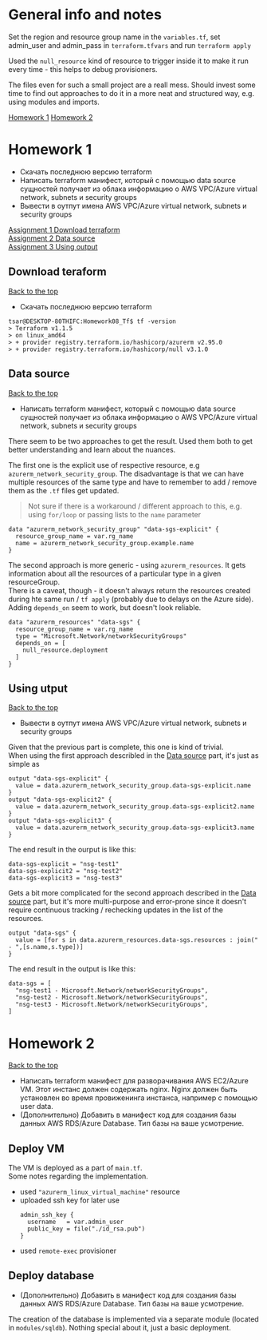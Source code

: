 # General info and notes
Set the region and resource group name in the `variables.tf`, set admin_user and admin_pass in `terraform.tfvars` and run `terraform apply`

Used the `null_resource` kind of resource to trigger inside it to make it run every time - this helps to debug provisioners.  

The files even for such a small project are a reall mess. Should invest some time to find out approaches to do it in a more neat and structured way, e.g. using modules and imports.

[Homework 1](#homework-1)
[Homework 2](#homework-2)


# Homework 1
* Скачать последнюю версию terraform
* Написать terraform манифест, который с помощью data source сущностей получает из облака информацию о AWS VPC/Azure virtual network, subnets и security groups 
* Вывести в оутпут имена AWS VPC/Azure virtual network, subnets и security groups

[Assignment 1 Download terraform](#download-terraform)  
[Assignment 2 Data source](#data-source)  
[Assignment 3 Using output](#using-output)  

## Download teraform
[Back to the top](#homework-1)
* Скачать последнюю версию terraform
```
tsar@DESKTOP-80THIFC:Homework08_Tf$ tf -version
> Terraform v1.1.5
> on linux_amd64
> + provider registry.terraform.io/hashicorp/azurerm v2.95.0
> + provider registry.terraform.io/hashicorp/null v3.1.0
```

## Data source
[Back to the top](#homework-1)
* Написать terraform манифест, который с помощью data source сущностей получает из облака информацию о AWS VPC/Azure virtual network, subnets и security groups 

There seem to be two approaches to get the result. Used them both to get better understanding and learn about the nuances.  

The first one is the explicit use of respective resource, e.g `azurerm_network_security_group`. The disadvantage is that we can have multiple resources of the same type and have to remember to add / remove them as the `.tf` files get updated.  
> Not sure if there is a workaround / different approach to this,
> e.g. using `for/loop` or passing lists to the `name` parameter

```
data "azurerm_network_security_group" "data-sgs-explicit" {
  resource_group_name = var.rg_name
  name = azurerm_network_security_group.example.name
}
```
The second approach is more generic - using `azurerm_resources`. It gets information about all the resources of a particular type in a given resourceGroup.  
There is a caveat, though - it doesn't always return the resources created during hte same run / `tf apply` (probably due to delays on the Azure side).  
Adding `depends_on` seem to work, but doesn't look reliable.
```
data "azurerm_resources" "data-sgs" {
  resource_group_name = var.rg_name
  type = "Microsoft.Network/networkSecurityGroups"
  depends_on = [
    null_resource.deployment
  ]
}
```

## Using utput
[Back to the top](#homework-1)
* Вывести в оутпут имена AWS VPC/Azure virtual network, subnets и security groups

Given that the previous part is complete, this one is kind of trivial.  
When using the first approach describled in the [Data source](#data-source) part, it's just as simple as
```
output "data-sgs-explicit" {
  value = data.azurerm_network_security_group.data-sgs-explicit.name
}
output "data-sgs-explicit2" {
  value = data.azurerm_network_security_group.data-sgs-explicit2.name
}
output "data-sgs-explicit3" {
  value = data.azurerm_network_security_group.data-sgs-explicit3.name
}
```
The end result in the ourput is like this:
```
data-sgs-explicit = "nsg-test1"
data-sgs-explicit2 = "nsg-test2"
data-sgs-explicit3 = "nsg-test3"
```

Gets a bit more complicated for the second approach described in the [Data source](#data-source) part, but it's more multi-purpose and error-prone since it doesn't require continuous tracking / rechecking updates in the list of the resources.  
```
output "data-sgs" {
  value = [for s in data.azurerm_resources.data-sgs.resources : join(" - ",[s.name,s.type])]
}
```
The end result in the output is like this:
```
data-sgs = [
  "nsg-test1 - Microsoft.Network/networkSecurityGroups",
  "nsg-test2 - Microsoft.Network/networkSecurityGroups",
  "nsg-test3 - Microsoft.Network/networkSecurityGroups",
]
```

# Homework 2
[Back to the top](#general-info-and-notes)
* Написать terraform манифест для разворачивания AWS EC2/Azure VM. Этот инстанс должен содержать nginx. Nginx должен быть установлен во время провиженинга инстанса, например с помощью user data.
* (Дополнительно) Добавить в манифест код для создания базы данных AWS RDS/Azure Database. Тип базы на ваше усмотрение. 

## Deploy VM

The VM is deployed as a part of `main.tf`.  
Some notes regarding the implementation.
* used `"azurerm_linux_virtual_machine"` resource
* uploaded ssh key for later use
  ```
  admin_ssh_key {
    username   = var.admin_user
    public_key = file("./id_rsa.pub")
  }
  ```
* used `remote-exec` provisioner

## Deploy database
* (Дополнительно) Добавить в манифест код для создания базы данных AWS RDS/Azure Database. Тип базы на ваше усмотрение.  

The creation of the database is implemented via a separate module (located in `modules/sqldb`).
Nothing special about it, just a basic deployment.  
